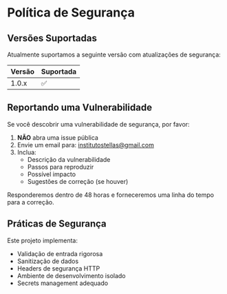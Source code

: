 # Política de Segurança

## Versões Suportadas

Atualmente suportamos a seguinte versão com atualizações de segurança:

| Versão | Suportada          |
| ------ | ------------------ |
| 1.0.x  | :white_check_mark: |

## Reportando uma Vulnerabilidade

Se você descobrir uma vulnerabilidade de segurança, por favor:

1. **NÃO** abra uma issue pública
2. Envie um email para: institutostellas@gmail.com
3. Inclua:
   - Descrição da vulnerabilidade
   - Passos para reproduzir
   - Possível impacto
   - Sugestões de correção (se houver)

Responderemos dentro de 48 horas e forneceremos uma linha do tempo para a correção.

## Práticas de Segurança

Este projeto implementa:
- Validação de entrada rigorosa
- Sanitização de dados
- Headers de segurança HTTP
- Ambiente de desenvolvimento isolado
- Secrets management adequado
